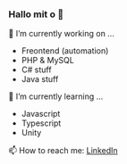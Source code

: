 ### Hallo mit o 👋

🔭 I’m currently working on ...
- Freontend (automation)
- PHP & MySQL
- C# stuff
- Java stuff

🌱 I’m currently learning ...
- Javascript
- Typescript
- Unity

📫 How to reach me: <a href="https://linkedin.com/in/annbah" target="_blank">LinkedIn</a> 


<!--
**kolivanne/kolivanne** is a ✨ _special_ ✨ repository because its `README.md` (this file) appears on your GitHub profile.

Here are some ideas to get you started:

- 🔭 I’m currently working on ...
- 🌱 I’m currently learning ...
- 👯 I’m looking to collaborate on ...
- 🤔 I’m looking for help with ...
- 💬 Ask me about ...
- 📫 How to reach me: ...
- 😄 Pronouns: ...
- ⚡ Fun fact: ...
-->
